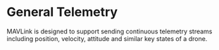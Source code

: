 # General Telemetry

MAVLink is designed to support sending continuous telemetry streams including position, velocity, attitude and similar key states of a drone.
